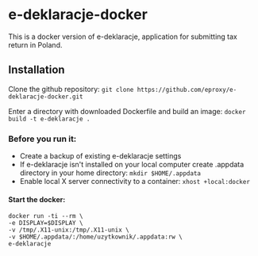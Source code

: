 # e-deklaracje-docker

This is a docker version of e-deklaracje, application for submitting tax return in Poland. 

## Installation
Clone the github repository:
   `git clone https://github.com/eproxy/e-deklaracje-docker.git`

Enter a directory with downloaded Dockerfile and build an image:
  `docker build -t e-deklaracje .`

### Before you run it:
- Create a backup of existing e-deklaracje settings
- If e-deklaracje isn't installed on your local computer create .appdata directory in your home directory: `mkdir $HOME/.appdata`
- Enable local X server connectivity to a container: `xhost +local:docker`
   
 #### Start the docker:  

`docker run -ti --rm \`  
`-e DISPLAY=$DISPLAY \`  
`-v /tmp/.X11-unix:/tmp/.X11-unix \`  
`-v $HOME/.appdata/:/home/uzytkownik/.appdata:rw \`  
`e-deklaracje`
